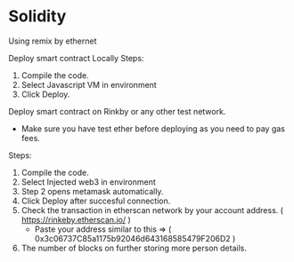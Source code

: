 # Solidity

Using remix by ethernet

Deploy smart contract Locally
Steps:
1. Compile the code.
2. Select Javascript VM in environment
3. Click Deploy.

Deploy smart contract on Rinkby or any other test network.
- Make sure you have test ether before deploying as you need to pay gas fees.

Steps:
1. Compile the code.
2. Select Injected web3 in environment
3. Step 2 opens metamask automatically.
4. Click Deploy after succesful connection.
5. Check the transaction in etherscan network by your account address. ( https://rinkeby.etherscan.io/ )
    - Paste your address similar to this => ( 0x3c06737C85a1175b92046d643168585479F206D2 )
7. The number of blocks on further storing more person details.
